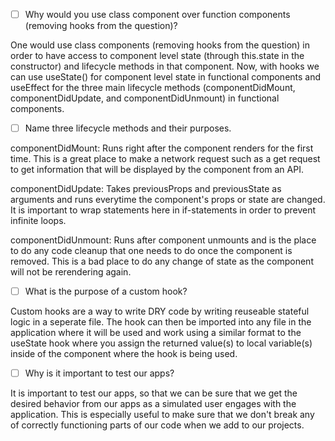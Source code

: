 - [ ] Why would you use class component over function components (removing hooks from the question)?

One would use class components (removing hooks from the question) in order to have access to component level state (through this.state in the constructor) and lifecycle methods in that component. Now, with hooks we can use useState() for component level state in functional components and useEffect for the three main lifecycle methods (componentDidMount, componentDidUpdate, and componentDidUnmount) in functional components.

- [ ] Name three lifecycle methods and their purposes.

componentDidMount: Runs right after the component renders for the first time. This is a great place to make a network request such as a get request to get information that will be displayed by the component from an API.

componentDidUpdate: Takes previousProps and previousState as arguments and runs everytime the component's props or state are changed. It is important to wrap statements here in if-statements in order to prevent infinite loops.

componentDidUnmount: Runs after component unmounts and is the place to do any code cleanup that one needs to do once the component is removed. This is a bad place to do any change of state as the component will not be rerendering again.

- [ ] What is the purpose of a custom hook?

Custom hooks are a way to write DRY code by writing reuseable stateful logic in a seperate file. The hook can then be imported into any file in the application where it will be used and work using a similar format to the useState hook where you assign the returned value(s) to local variable(s) inside of the component where the hook is being used.

- [ ] Why is it important to test our apps?

It is important to test our apps, so that we can be sure that we get the desired behavior from our apps as a simulated user engages with the application. This is especially useful to make sure that we don't break any of correctly functioning parts of our code when we add to our projects.